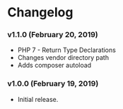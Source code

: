 # Changelog

### v1.1.0 (February 20, 2019)

* PHP 7 - Return Type Declarations
* Changes vendor directory path
* Adds composer autoload

### v1.0.0 (February 19, 2019)

* Initial release.
